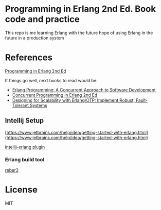 # Programming in Erlang 2nd Ed. Book code and practice

This repo is me learning Erlang with the future hope of using Erlang in the future in a production system

# References

[Programming in Erlang 2nd Ed](https://pragprog.com/book/jaerlang2/programming-erlang)

If things go well, next books to read would be:

- [Erlang Programming: A Concurrent Approach to Software Development](https://www.amazon.com/dp/0596518188/?coliid=I3U5MOOPEQRCRB&colid=1MOA5RWRKDO31&psc=1&ref_=lv_ov_lig_dp_it)
- [Concurrent Programming in Erlang 2nd Ed](https://www.amazon.com/Concurrent-Programming-Erlang-Robert-Virding/dp/013508301X)
- [Designing for Scalability with Erlang/OTP: Implement Robust, Fault-Tolerant Systems](https://www.amazon.com/dp/1449320732/?coliid=I2AH452KAC3DH6&colid=1MOA5RWRKDO31&psc=1&ref_=lv_ov_lig_dp_it)

## Intellij Setup

[https://www.jetbrains.com/help/idea/getting-started-with-erlang.html](https://www.jetbrains.com/help/idea/getting-started-with-erlang.html)

[intellij-erlang plugin](https://github.com/ignatov/intellij-erlang)

### Erlang build tool

[rebar3](https://github.com/erlang/rebar3)

# License

MIT
